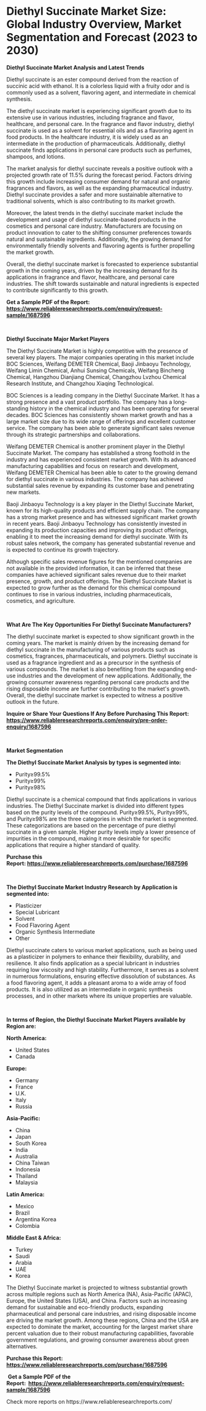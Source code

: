 <p><h1>Diethyl Succinate Market Size: Global Industry Overview, Market Segmentation and Forecast (2023 to 2030)</h1></p><p><strong>Diethyl Succinate Market Analysis and Latest Trends</strong></p>
<p><p>Diethyl succinate is an ester compound derived from the reaction of succinic acid with ethanol. It is a colorless liquid with a fruity odor and is commonly used as a solvent, flavoring agent, and intermediate in chemical synthesis.</p><p>The diethyl succinate market is experiencing significant growth due to its extensive use in various industries, including fragrance and flavor, healthcare, and personal care. In the fragrance and flavor industry, diethyl succinate is used as a solvent for essential oils and as a flavoring agent in food products. In the healthcare industry, it is widely used as an intermediate in the production of pharmaceuticals. Additionally, diethyl succinate finds applications in personal care products such as perfumes, shampoos, and lotions.</p><p>The market analysis for diethyl succinate reveals a positive outlook with a projected growth rate of 11.5% during the forecast period. Factors driving this growth include increasing consumer demand for natural and organic fragrances and flavors, as well as the expanding pharmaceutical industry. Diethyl succinate provides a safer and more sustainable alternative to traditional solvents, which is also contributing to its market growth.</p><p>Moreover, the latest trends in the diethyl succinate market include the development and usage of diethyl succinate-based products in the cosmetics and personal care industry. Manufacturers are focusing on product innovation to cater to the shifting consumer preferences towards natural and sustainable ingredients. Additionally, the growing demand for environmentally friendly solvents and flavoring agents is further propelling the market growth.</p><p>Overall, the diethyl succinate market is forecasted to experience substantial growth in the coming years, driven by the increasing demand for its applications in fragrance and flavor, healthcare, and personal care industries. The shift towards sustainable and natural ingredients is expected to contribute significantly to this growth.</p></p>
<p><strong>Get a Sample PDF of the Report:&nbsp; <a href="https://www.reliableresearchreports.com/enquiry/request-sample/1687596">https://www.reliableresearchreports.com/enquiry/request-sample/1687596</a></strong></p>
<p>&nbsp;</p>
<p><strong>Diethyl Succinate Major Market Players</strong></p>
<p><p>The Diethyl Succinate Market is highly competitive with the presence of several key players. The major companies operating in this market include BOC Sciences, Weifang DEMETER Chemical, Baoji Jinbaoyu Technology, Weifang Limin Chemical, Anhui Sunsing Chemicals, Weifang Bincheng Chemical, Hangzhou Dianjiang Chemical, Changzhou Lvzhou Chemical Research Institute, and Changzhou Xiaqing Technological.</p><p>BOC Sciences is a leading company in the Diethyl Succinate Market. It has a strong presence and a vast product portfolio. The company has a long-standing history in the chemical industry and has been operating for several decades. BOC Sciences has consistently shown market growth and has a large market size due to its wide range of offerings and excellent customer service. The company has been able to generate significant sales revenue through its strategic partnerships and collaborations.</p><p>Weifang DEMETER Chemical is another prominent player in the Diethyl Succinate Market. The company has established a strong foothold in the industry and has experienced consistent market growth. With its advanced manufacturing capabilities and focus on research and development, Weifang DEMETER Chemical has been able to cater to the growing demand for diethyl succinate in various industries. The company has achieved substantial sales revenue by expanding its customer base and penetrating new markets.</p><p>Baoji Jinbaoyu Technology is a key player in the Diethyl Succinate Market, known for its high-quality products and efficient supply chain. The company has a strong market presence and has witnessed significant market growth in recent years. Baoji Jinbaoyu Technology has consistently invested in expanding its production capacities and improving its product offerings, enabling it to meet the increasing demand for diethyl succinate. With its robust sales network, the company has generated substantial revenue and is expected to continue its growth trajectory.</p><p>Although specific sales revenue figures for the mentioned companies are not available in the provided information, it can be inferred that these companies have achieved significant sales revenue due to their market presence, growth, and product offerings. The Diethyl Succinate Market is expected to grow further as the demand for this chemical compound continues to rise in various industries, including pharmaceuticals, cosmetics, and agriculture.</p></p>
<p>&nbsp;</p>
<p><strong>What Are The Key Opportunities For Diethyl Succinate Manufacturers?</strong></p>
<p><p>The diethyl succinate market is expected to show significant growth in the coming years. The market is mainly driven by the increasing demand for diethyl succinate in the manufacturing of various products such as cosmetics, fragrances, pharmaceuticals, and polymers. Diethyl succinate is used as a fragrance ingredient and as a precursor in the synthesis of various compounds. The market is also benefiting from the expanding end-use industries and the development of new applications. Additionally, the growing consumer awareness regarding personal care products and the rising disposable income are further contributing to the market's growth. Overall, the diethyl succinate market is expected to witness a positive outlook in the future.</p></p>
<p><strong>Inquire or Share Your Questions If Any Before Purchasing This Report: <a href="https://www.reliableresearchreports.com/enquiry/pre-order-enquiry/1687596">https://www.reliableresearchreports.com/enquiry/pre-order-enquiry/1687596</a></strong></p>
<p>&nbsp;</p>
<p><strong>Market Segmentation</strong></p>
<p><strong>The Diethyl Succinate Market Analysis by types is segmented into:</strong></p>
<p><ul><li>Purity≥99.5%</li><li>Purity≥99%</li><li>Purity≥98%</li></ul></p>
<p><p>Diethyl succinate is a chemical compound that finds applications in various industries. The Diethyl Succinate market is divided into different types based on the purity levels of the compound. Purity≥99.5%, Purity≥99%, and Purity≥98% are the three categories in which the market is segmented. These categorizations are based on the percentage of pure diethyl succinate in a given sample. Higher purity levels imply a lower presence of impurities in the compound, making it more desirable for specific applications that require a higher standard of quality.</p></p>
<p><strong>Purchase this Report:&nbsp;<a href="https://www.reliableresearchreports.com/purchase/1687596">https://www.reliableresearchreports.com/purchase/1687596</a></strong></p>
<p>&nbsp;</p>
<p><strong>The Diethyl Succinate Market Industry Research by Application is segmented into:</strong></p>
<p><ul><li>Plasticizer</li><li>Special Lubricant</li><li>Solvent</li><li>Food Flavoring Agent</li><li>Organic Synthesis Intermediate</li><li>Other</li></ul></p>
<p><p>Diethyl succinate caters to various market applications, such as being used as a plasticizer in polymers to enhance their flexibility, durability, and resilience. It also finds application as a special lubricant in industries requiring low viscosity and high stability. Furthermore, it serves as a solvent in numerous formulations, ensuring effective dissolution of substances. As a food flavoring agent, it adds a pleasant aroma to a wide array of food products. It is also utilized as an intermediate in organic synthesis processes, and in other markets where its unique properties are valuable.</p></p>
<p>&nbsp;</p>
<p><strong>In terms of Region, the Diethyl Succinate Market Players available by Region are:</strong></p>
<p>
    <p> <strong> North America: </strong>
        <ul>
            <li>United States</li>
            <li>Canada</li>
        </ul>
        </p> 
    <p> <strong> Europe: </strong>
        <ul>
            <li>Germany</li>
            <li>France</li>
            <li>U.K.</li>
            <li>Italy</li>
            <li>Russia</li>
        </ul>
        </p> 
    <p> <strong> Asia-Pacific: </strong>
        <ul>
            <li>China</li>
            <li>Japan</li>
            <li>South Korea</li>
            <li>India</li>
            <li>Australia</li>
            <li>China Taiwan</li>
            <li>Indonesia</li>
            <li>Thailand</li>
            <li>Malaysia</li>
        </ul>
        </p> 
    <p> <strong> Latin America: </strong>
        <ul>
            <li>Mexico</li>
            <li>Brazil</li>
            <li>Argentina Korea</li>
            <li>Colombia</li>
        </ul>
        </p> 
    <p> <strong> Middle East & Africa: </strong>
        <ul>
            <li>Turkey</li>
            <li>Saudi</li>
            <li>Arabia</li>
            <li>UAE</li>
            <li>Korea</li>
        </ul>
    </p>
    </p>
<p><p>The Diethyl Succinate market is projected to witness substantial growth across multiple regions such as North America (NA), Asia-Pacific (APAC), Europe, the United States (USA), and China. Factors such as increasing demand for sustainable and eco-friendly products, expanding pharmaceutical and personal care industries, and rising disposable income are driving the market growth. Among these regions, China and the USA are expected to dominate the market, accounting for the largest market share percent valuation due to their robust manufacturing capabilities, favorable government regulations, and growing consumer awareness about green alternatives.</p></p>
<p><strong>Purchase this Report: <a href="https://www.reliableresearchreports.com/purchase/1687596">https://www.reliableresearchreports.com/purchase/1687596</a></strong></p>
<p>&nbsp;<strong>Get a Sample PDF of the Report:&nbsp;&nbsp;<a href="https://www.reliableresearchreports.com/enquiry/request-sample/1687596">https://www.reliableresearchreports.com/enquiry/request-sample/1687596</a></strong></p>
<p><strong></strong></p>
<p>Check more reports on https://www.reliableresearchreports.com/</p>